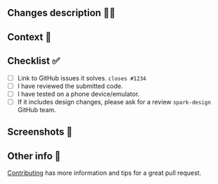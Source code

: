 ## Changes description 🧑‍💻
<!--- Describe your changes in detail -->

## Context 🤔
<!--- Why is this change required? What problem does it solve? -->
<!--- If it is solving an issue... How can it be reproduced in order to compare between both behaviors? -->

## Checklist ✅
<!--- Feel free to add other steps if needed -->
- [ ] Link to GitHub issues it solves. `closes #1234`
- [ ] I have reviewed the submitted code.
- [ ] I have tested on a phone device/emulator.
- [ ] If it includes design changes, please ask for a review `spark-design` GitHub team.

## Screenshots 📸
<!--- Put your phone screenshots here -->

## Other info 👋
<!--- Feel free to add another major info here if needed -->
<!--- You can also remove this section -->

[Contributing](https://github.com/adevinta/spark-android/blob/main/docs/contributing.md)
has more information and tips for a great pull request.